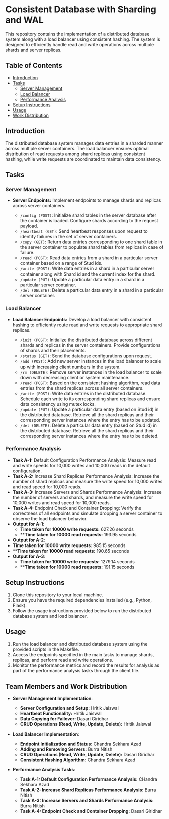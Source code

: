 # Consistent Database with Sharding and WAL

This repository contains the implementation of a distributed database system along with a load balancer using consistent hashing. The system is designed to efficiently handle read and write operations across multiple shards and server replicas.

## Table of Contents
- [Introduction](#introduction)
- [Tasks](#tasks)
  - [Server Management](#server-management)
  - [Load Balancer](#load-balancer)
  - [Performance Analysis](#performance-analysis)
- [Setup Instructions](#setup-instructions)
- [Usage](#usage)
- [Work Distribution](#work-distribution)

## Introduction

The distributed database system manages data entries in a sharded manner across multiple server containers. The load balancer ensures optimal distribution of read requests among shard replicas using consistent hashing, while write requests are coordinated to maintain data consistency.

## Tasks

### Server Management

- **Server Endpoints:** Implement endpoints to manage shards and replicas across server containers.

  - `/config (POST)`: Initialize shard tables in the server database after the container is loaded. Configure shards according to the request payload.
  - `/heartbeat (GET)`: Send heartbeat responses upon request to identify failures in the set of server containers.
  - `/copy (GET)`: Return data entries corresponding to one shard table in the server container to populate shard tables from replicas in case of failure.
  - `/read (POST)`: Read data entries from a shard in a particular server container based on a range of Stud ids.
  - `/write (POST)`: Write data entries in a shard in a particular server container along with Shard id and the current index for the shard.
  - `/update (PUT)`: Update a particular data entry in a shard in a particular server container.
  - `/del (DELETE)`: Delete a particular data entry in a shard in a particular server container.

### Load Balancer

- **Load Balancer Endpoints:** Develop a load balancer with consistent hashing to efficiently route read and write requests to appropriate shard replicas.

  - `/init (POST)`: Initialize the distributed database across different shards and replicas in the server containers. Provide configurations of shards and their placements.
  - `/status (GET)`: Send the database configurations upon request.
  - `/add (POST)`: Add new server instances in the load balancer to scale up with increasing client numbers in the system.
  - `/rm (DELETE)`: Remove server instances in the load balancer to scale down with decreasing client or system maintenance.
  - `/read (POST)`: Based on the consistent hashing algorithm, read data entries from the shard replicas across all server containers.
  - `/write (POST)`: Write data entries in the distributed database. Schedule each write to its corresponding shard replicas and ensure data consistency using mutex locks.
  - `/update (PUT)`: Update a particular data entry (based on Stud id) in the distributed database. Retrieve all the shard replicas and their corresponding server instances where the entry has to be updated.
  - `/del (DELETE)`: Delete a particular data entry (based on Stud id) in the distributed database. Retrieve all the shard replicas and their corresponding server instances where the entry has to be deleted.

### Performance Analysis

- **Task A-1:** Default Configuration Performance Analysis: Measure read and write speeds for 10,000 writes and 10,000 reads in the default configuration.
- **Task A-2:** Increase Shard Replicas Performance Analysis: Increase the number of shard replicas and measure the write speed for 10,000 writes and read speed for 10,000 reads.
- **Task A-3:** Increase Servers and Shards Performance Analysis: Increase the number of servers and shards, and measure the write speed for 10,000 writes and read speed for 10,000 reads.
- **Task A-4:** Endpoint Check and Container Dropping: Verify the correctness of all endpoints and simulate dropping a server container to observe the load balancer behavior.
- **Output for A-1**:
  - **Time taken for 10000 write requests:** 627.26 seconds 
  - ****Time taken for 10000 read requests:** 193.95 seconds
 - **Output for A-2**:
  - **Time taken for 10000 write requests:** 985.15 seconds 
  - ****Time taken for 10000 read requests:** 190.65 seconds
- **Output for A-3**:
  - **Time taken for 10000 write requests:** 1279.14 seconds 
  - ****Time taken for 10000 read requests:** 191.15 seconds

## Setup Instructions

1. Clone this repository to your local machine.
2. Ensure you have the required dependencies installed (e.g., Python, Flask).
3. Follow the usage instructions provided below to run the distributed database system and load balancer.

## Usage

1. Run the load balancer and distributed database system using the provided scripts in the Makefile.
2. Access the endpoints specified in the main tasks to manage shards, replicas, and perform read and write operations.
3. Monitor the performance metrics and record the results for analysis as part of the performance analysis tasks through the client file.

## Team Members and Work Distribution

- **Server Management Implementation**:
  - **Server Configuration and Setup:** Hritik Jaiswal
  - **Heartbeat Functionality:** Hritik Jaiswal
  - **Data Copying for Failover:** Dasari Giridhar
  - **CRUD Operations (Read, Write, Update, Delete):** Hritik Jaiswal

- **Load Balancer Implementation**:
  - **Endpoint Initialization and Status:** Chandra Sekhara Azad
  - **Adding and Removing Servers:** Burra Nitish
  - **CRUD Operations (Read, Write, Update, Delete):** Dasari Giridhar
  - **Consistent Hashing Algorithm:** Chandra Sekhara Azad

- **Performance Analysis Tasks**:
  - **Task A-1: Default Configuration Performance Analysis:** CHandra Sekhara Azad
  - **Task A-2: Increase Shard Replicas Performance Analysis:** Burra Nitish
  - **Task A-3: Increase Servers and Shards Performance Analysis:** Burra Nitish
  - **Task A-4: Endpoint Check and Container Dropping:** Dasari Giridhar

